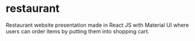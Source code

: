 # restaurant
Restaurant website presentation made in React JS with Material UI where users can order items by putting them into shopping cart.
